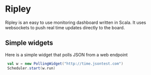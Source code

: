 # Ripley

Ripley is an easy to use monitoring dashboard written in Scala. It uses websockets to push real time updates directly to the board.

## Simple widgets

Here is a simple widget that polls JSON from a web endpoint

```scala
 val w = new PollingWidget("http://time.jsontest.com")
 Scheduler.start(w.run)
```


